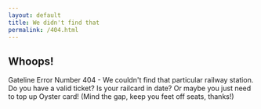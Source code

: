 ```yaml
---
layout: default
title: We didn't find that
permalink: /404.html
---
```


<h2>Whoops!</h2>
<p>Gateline Error Number 404 - We couldn't find that particular railway station. Do you have a valid ticket? Is your railcard in date? Or maybe you just need to top up Oyster card! (Mind the gap, keep you feet off seats, thanks!)</p>
